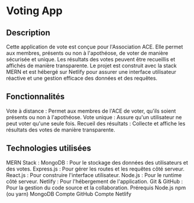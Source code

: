 # Voting App

## Description

Cette application de vote est conçue pour l'Association ACE. Elle permet aux membres, présents ou non à l'apothéose, de voter de manière sécurisée et unique. Les résultats des votes peuvent être recueillis et affichés de manière transparente. Le projet est construit avec la stack MERN et est hébergé sur Netlify pour assurer une interface utilisateur réactive et une gestion efficace des données et des requêtes.

## Fonctionnalités

Vote à distance : Permet aux membres de l'ACE de voter, qu'ils soient présents ou non à l'apothéose.
Vote unique : Assure qu'un utilisateur ne peut voter qu'une seule fois.
Recueil des résultats : Collecte et affiche les résultats des votes de manière transparente.

## Technologies utilisées

MERN Stack :
MongoDB : Pour le stockage des données des utilisateurs et des votes.
Express.js : Pour gérer les routes et les requêtes côté serveur.
React.js : Pour construire l'interface utilisateur.
Node.js : Pour le runtime côté serveur.
Netlify : Pour l'hébergement de l'application.
Git & GitHub : Pour la gestion du code source et la collaboration.
Prérequis
Node.js
npm (ou yarn)
MongoDB
Compte GitHub
Compte Netlify
